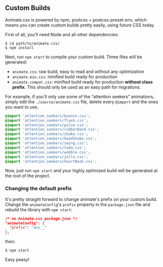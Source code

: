 ## Custom Builds

Animate.css is powered by npm, postcss + postcss-preset-env, which means you can create custom builds pretty easily, using future CSS today.

First of all, you’ll need Node and all other dependencies:

```shell
$ cd path/to/animate.css/
$ npm install
```

Next, run `npm start` to compile your custom build. Three files will be generated:

- `animate.css`: raw build, easy to read and without any optimization
- `animate.min.css`: minified build ready for production
- `animate.compat.css`: minified build ready for production **without class prefix**. This should only be used as an easy path for migrations.

For example, if you'll only use some of the “attention seekers” animations, simply edit the `./source/animate.css` file, delete every `@import` and the ones you want to use.

```css
@import 'attention_seekers/bounce.css';
@import 'attention_seekers/flash.css';
@import 'attention_seekers/pulse.css';
@import 'attention_seekers/rubberBand.css';
@import 'attention_seekers/shake.css';
@import 'attention_seekers/headShake.css';
@import 'attention_seekers/swing.css';
@import 'attention_seekers/tada.css';
@import 'attention_seekers/wobble.css';
@import 'attention_seekers/jello.css';
@import 'attention_seekers/heartBeat.css';
```

Now, just run `npm start` and your highly optimized build will be generated at the root of the project.

### Changing the default prefix

It's pretty straight forward to change animate's prefix on your custom build. Change the `animateConfig`'s `prefix` property in the `package.json` file and rebuild the library with `npm start`:

```json
/* on Animate.css package.json */
"animateConfig": {
  "prefix": "ani__"
},
```

then:

```shell
$ npm start
```

Easy peasy!
